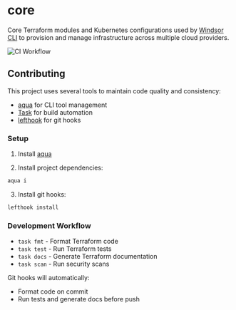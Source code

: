 # core
Core Terraform modules and Kubernetes configurations used by [Windsor CLI](https://github.com/windsorcli/cli) to provision and manage infrastructure across multiple cloud providers.

![CI Workflow](https://github.com/your-repo/core/actions/workflows/ci.yaml/badge.svg)
  
## Contributing

This project uses several tools to maintain code quality and consistency:

- [aqua](https://aquaproj.github.io/) for CLI tool management
- [Task](https://taskfile.dev/) for build automation
- [lefthook](https://github.com/evilmartians/lefthook) for git hooks

### Setup

1. Install [aqua](https://aquaproj.github.io/docs/overview/getting-started)

2. Install project dependencies:
```bash
aqua i
```

3. Install git hooks:
```bash
lefthook install
```

### Development Workflow

- `task fmt` - Format Terraform code
- `task test` - Run Terraform tests
- `task docs` - Generate Terraform documentation
- `task scan` - Run security scans

Git hooks will automatically:
- Format code on commit
- Run tests and generate docs before push
